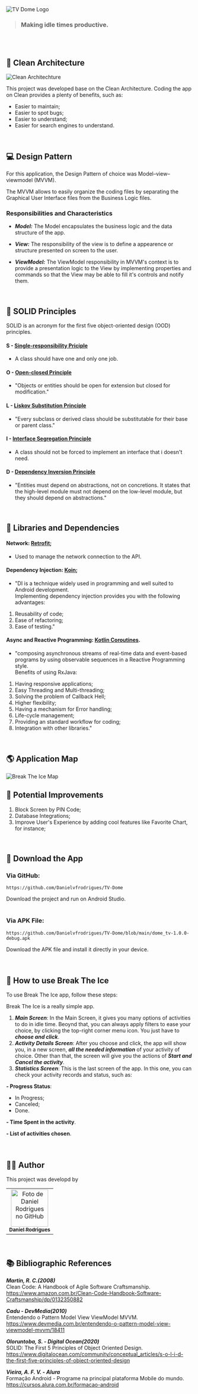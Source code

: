 <img src="https://github.com/Danielvfrodrigues/TV-Dome/blob/main/app/src/main/res/drawable/TV_DOME-removebg-preview.png" alt="TV Dome Logo">

> ### Making idle times productive.
<br>
<br>

## 📐 Clean Architecture

<img src="https://www.google.com/url?sa=i&url=https%3A%2F%2Fwww.objective.com.br%2Finsights%2Fclean-architecture-com-mvvm%2F&psig=AOvVaw3BCDPZp4XOUfYx4gkMI923&ust=1680185232614000&source=images&cd=vfe&ved=0CBAQjRxqFwoTCOCXn_Gngf4CFQAAAAAdAAAAABAR" alt="Clean Architechture">

This project was developed base on the Clean Architecture.
Coding the app on Clean provides a plenty of benefits, such as: 

* Easier to maintain;
* Easier to spot bugs;
* Easier to understand;
* Easier for search engines to understand.
<br>


## 💻 Design Pattern


For this application, the Design Pattern of choice was Model–view–viewmodel (MVVM).

The MVVM allows to easily organize the coding files by separating the Graphical User Interface files from the Business Logic files.

### Responsibilities and Characteristics

* ***Model:*** The Model encapsulates the business logic and the data structure of the app.

* ***View:*** The responsibility of the view is to define a appearence or structure presented on screen to the user.

* ***ViewModel:*** The ViewModel responsibility in MVVM's context is to provide a presentation logic to the View by implementing properties and commands so that the View may be able to fill it's controls and notify them.
<br>


## 🧱 SOLID Principles


SOLID is an acronym for the first five object-oriented design (OOD) principles.

#### S - <ins>Single-responsibility Priciple</ins>
* A class should have one and only one job.
#### O - <ins>Open-closed Principle</ins>
* "Objects or entities should be open for extension but closed for modification."
#### L - <ins>Liskov Substitution Principle</ins>
* "Every subclass or derived class should be substitutable for their base or parent class."
#### I - <ins>Interface Segregation Principle</ins>
* A class should not be forced to implement an interface that i doesn't need.
#### D - <ins>Dependency Inversion Principle</ins>
* "Entities must depend on abstractions, not on concretions. It states that the high-level module must not depend on the low-level module, but they should depend on abstractions."
<br>


## 📎 Libraries and Dependencies


#### Network: <ins>Retrofit</ins>;
* Used to manage the network connection to the API.

#### Dependency Injection: <ins>Koin</ins>;
* "DI is a technique widely used in programming and well suited to Android development. <br>
Implementing dependency injection provides you with the following advantages:
1. Reusability of code;
2. Ease of refactoring;
3. Ease of testing."


#### Async and Reactive Programming: <ins>Kotlin Coroutines</ins>.
* "composing asynchronous streams of real-time data and event-based programs by using observable sequences in a Reactive Programming style. <br>
Benefits of using RxJava:
1. Having responsive applications;
2. Easy Threading and Multi-threading;
3. Solving the problem of Callback Hell;
4. Higher flexibility;
5. Having a mechanism for Error handling;
6. Life-cycle management;
7. Providing an standard workflow for coding;
8. Integration with other libraries."
<br>


## 🌎 Application Map

<img src="https://github.com/Danielvfrodrigues/appbreaktheice/blob/master/app/src/main/res/drawable/break_the_ice_map.png" alt="Break The Ice Map"> 
<br>


## 🔨 Potential Improvements


1. Block Screen by PIN Code;
2. Database Integrations;
3. Improve User's Experience by adding cool features like Favorite Chart, for instance;

<br>

## 💾 Download the App


### Via GitHub:
```
https://github.com/Danielvfrodrigues/TV-Dome
```
Download the project and run on Android Studio.
<br>
<br>

### Via APK File:
```
https://github.com/Danielvfrodrigues/TV-Dome/blob/main/dome_tv-1.0.0-debug.apk
```
Download the APK file and install it directly in your device.
<br>
<br>
<br>


## 🚀 How to use Break The Ice


To use Break The Ice app, follow these steps:

Break The Ice is a really simple app. 

1. ***Main Screen***: In the Main Screen, it gives you many options of activities to do in idle time. Beoynd that, you can always apply filters to ease your choice, by clicking the top-right corner menu icon. You just have to ***choose and click***.
2. ***Activity Details Screen***: After you choose and click, the app will show you, in a new screen, ***all the needed information*** of your activity of choice. Other than that, the screen will give you the actions of ***Start and Cancel the activity***.
3. ***Statistics Screen***: This is the last screen of the app. In this one, you can check your activity records and status, such as:

**- Progress Status**:
* In Progress;
* Canceled;
* Done.

**- Time Spent in the activity**.

**- List of activities chosen**.
<br>
<br>
<br>


## 👨‍🚀 Author


This project was developd by

<table>
  <tr>
    <td align="center">
      <a href="https://www.linkedin.com/in/danielvfrodrigues/">
        <img src="https://avatars3.githubusercontent.com/u/78156528" width="100px;" alt="Foto de Daniel Rodrigues no GitHub"/><br>
        <sub>
          <b>Daniel Rodrigues</b>
        </sub>
      </a>
    </td>
  </tr>
</table>
<br>


## 📚 Bibliographic References<br>


***Martin, R. C.(2008)***  <br>
Clean Code: A Handbook of Agile Software Craftsmanship. <br>
https://www.amazon.com.br/Clean-Code-Handbook-Software-Craftsmanship/dp/0132350882

***Cadu - DevMedia(2010)*** <br>
Entendendo o Pattern Model View ViewModel MVVM. <br>
https://www.devmedia.com.br/entendendo-o-pattern-model-view-viewmodel-mvvm/18411

***Oloruntoba, S. - Digital Ocean(2020)*** <br>
SOLID: The First 5 Principles of Object Oriented Design. <br>
https://www.digitalocean.com/community/conceptual_articles/s-o-l-i-d-the-first-five-principles-of-object-oriented-design

***Vieira, A. F. V. - Alura*** <br>
Formação Android - Programe na principal plataforma Mobile do mundo. <br>
https://cursos.alura.com.br/formacao-android
